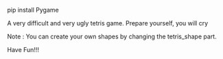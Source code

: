 pip install Pygame

A very difficult and very ugly tetris game. Prepare yourself, you will cry

Note : You can create your own shapes by changing the tetris_shape part.

Have Fun!!!
